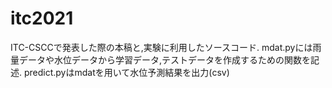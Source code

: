 # itc2021
ITC-CSCCで発表した際の本稿と,実験に利用したソースコード.
mdat.pyには雨量データや水位データから学習データ,テストデータを作成するための関数を記述.
predict.pyはmdatを用いて水位予測結果を出力(csv)
